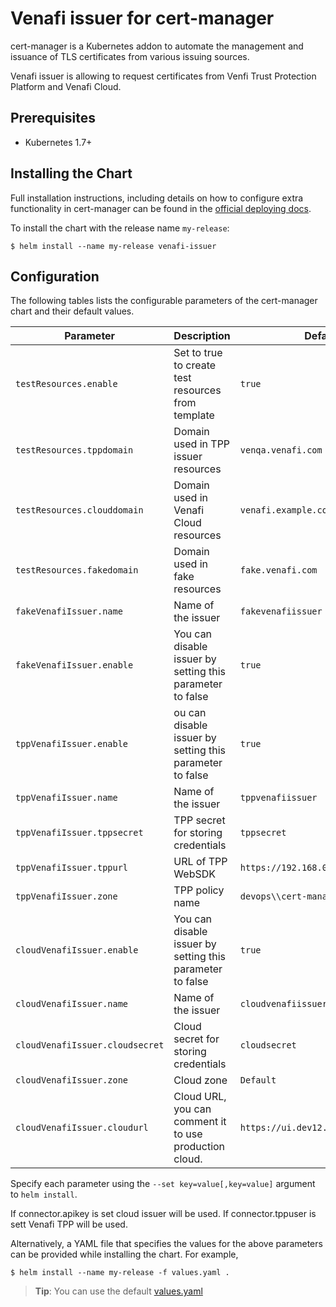 # Venafi issuer for cert-manager

cert-manager is a Kubernetes addon to automate the management and issuance of
TLS certificates from various issuing sources.

Venafi issuer is allowing to request certificates from Venfi Trust Protection Platform and Venafi Cloud.

## Prerequisites

- Kubernetes 1.7+

## Installing the Chart

Full installation instructions, including details on how to configure extra
functionality in cert-manager can be found in the [official deploying docs](https://github.com/jetstack/cert-manager/blob/master/docs/user-guides/deploying.md#addendum).

To install the chart with the release name `my-release`:

```console
$ helm install --name my-release venafi-issuer
```


## Configuration
The following tables lists the configurable parameters of the cert-manager chart and their default values.

| Parameter | Description | Default |
| --------- | ----------- | ------- |
|`testResources.enable`|Set to true to create test resources from template|`true`|
|`testResources.tppdomain`|Domain used in TPP issuer resources|`venqa.venafi.com`|
|`testResources.clouddomain`|Domain used in Venafi Cloud resources|`venafi.example.com`|
|`testResources.fakedomain`|Domain used in fake resources|`fake.venafi.com`|
|`fakeVenafiIssuer.name`|Name of the issuer|`fakevenafiissuer`|
|`fakeVenafiIssuer.enable`|You can disable issuer by setting this parameter to false|`true`|
|`tppVenafiIssuer.enable`|ou can disable issuer by setting this parameter to false |`true`|
|`tppVenafiIssuer.name`|Name of the issuer|`tppvenafiissuer`|
|`tppVenafiIssuer.tppsecret`|TPP secret for storing credentials|`tppsecret`|
|`tppVenafiIssuer.tppurl`|URL of TPP WebSDK|`https://192.168.0.100/vedsdk`|
|`tppVenafiIssuer.zone`|TPP policy name|`devops\\cert-manager`|
|`cloudVenafiIssuer.enable`|You can disable issuer by setting this parameter to false|`true`|
|`cloudVenafiIssuer.name`|Name of the issuer|`cloudvenafiissuer`|
|`cloudVenafiIssuer.cloudsecret`|Cloud secret for storing credentials|`cloudsecret`|
|`cloudVenafiIssuer.zone`|Cloud zone|`Default`|
|`cloudVenafiIssuer.cloudurl`|Cloud URL, you can comment it to use production cloud.|`https://ui.dev12.qa.venafi.io/v1`|


Specify each parameter using the `--set key=value[,key=value]` argument to `helm install`.

If connector.apikey is set cloud issuer will be used. If connector.tppuser is sett Venafi TPP will be used.

Alternatively, a YAML file that specifies the values for the above parameters can be provided while installing the chart. For example,

```console
$ helm install --name my-release -f values.yaml .
```
> **Tip**: You can use the default [values.yaml](values.yaml)
